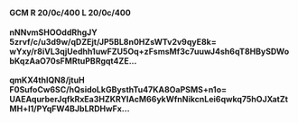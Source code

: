 #### GCM R 20/0c/400 L 20/0c/400
**nNNvmSHOOddRhgJY**<br/>**5zrvf/c/u3d9w/qDZEjt/JP5BL8n0HZsWTv2v9qyE8k=**<br/>**wYxy/r8iVL3qjUedhh1uwFZU5Oq+zFsmsMf3c7uuwJ4sh6qT8HBySDWobKqzAaO70sFMRtuPBRgqt4ZE...**<br/><br/>
**qmKX4thIQN8/jtuH**<br/>**F0SufoCw6SC/hQsidoLkGBysthTu47KA8OaPSMS+n1o=**<br/>**UAEAqurberJqfkRxEa3HZKRYIAcM66ykWfnNikcnLei6qwkq75hOJXatZtMH+l1/PYqFW4BJbLRDHwFx...**